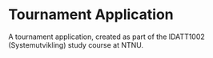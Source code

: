 # Tournament Application

A tournament application, created as part of the IDATT1002 (Systemutvikling) study course at NTNU. 
